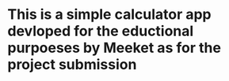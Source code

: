 # This is a simple calculator app devloped for the eductional purpoeses by Meeket as for the project submission
